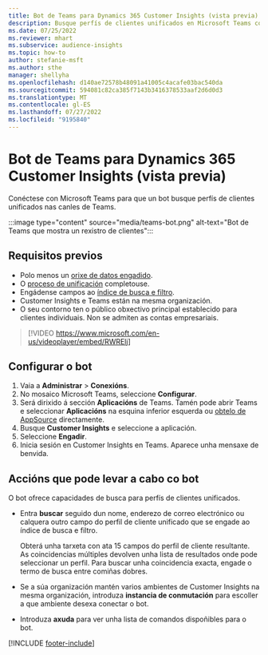 ```yaml
---
title: Bot de Teams para Dynamics 365 Customer Insights (vista previa)
description: Busque perfís de clientes unificados en Microsoft Teams coa axuda dun bot.
ms.date: 07/25/2022
ms.reviewer: mhart
ms.subservice: audience-insights
ms.topic: how-to
author: stefanie-msft
ms.author: sthe
manager: shellyha
ms.openlocfilehash: d140ae72578b48091a41005c4acafe03bac540da
ms.sourcegitcommit: 594081c82ca385f7143b3416378533aaf2d6d0d3
ms.translationtype: MT
ms.contentlocale: gl-ES
ms.lasthandoff: 07/27/2022
ms.locfileid: "9195840"
---
```

# <a name="teams-bot-for-dynamics-365-customer-insights-preview"></a>Bot de Teams para Dynamics 365 Customer Insights (vista previa)

Conéctese con Microsoft Teams para que un bot busque perfís de clientes unificados nas canles de Teams.

:::image type="content" source="media/teams-bot.png" alt-text="Bot de Teams que mostra un rexistro de clientes":::

## <a name="prerequisites"></a>Requisitos previos

- Polo menos un [orixe de datos engadido](data-sources.md).
- O [proceso de unificación](data-unification.md) completouse.
- Engádense campos ao [índice de busca e filtro](search-filter-index.md).
- Customer Insights e Teams están na mesma organización.
- O seu contorno ten o público obxectivo principal establecido para clientes individuais. Non se admiten as contas empresariais.


> [!VIDEO https://www.microsoft.com/en-us/videoplayer/embed/RWRElj]

## <a name="configure-the-bot"></a>Configurar o bot

1. Vaia a **Administrar** > **Conexións**.
1. No mosaico Microsoft Teams, seleccione **Configurar**.
1. Será dirixido á sección **Aplicacións** de Teams. Tamén pode abrir Teams e seleccionar **Aplicacións** na esquina inferior esquerda ou [obtelo de AppSource](https://go.microsoft.com/fwlink/?linkid=2124104) directamente.
1. Busque **Customer Insights** e seleccione a aplicación.
1. Seleccione **Engadir**.
1. Inicia sesión en Customer Insights en Teams. Aparece unha mensaxe de benvida.

## <a name="things-you-can-do-with-the-bot"></a>Accións que pode levar a cabo co bot

O bot ofrece capacidades de busca para perfís de clientes unificados.

- Entra **buscar** seguido dun nome, enderezo de correo electrónico ou calquera outro campo do perfil de cliente unificado que se engade ao índice de busca e filtro.

  Obterá unha tarxeta con ata 15 campos do perfil de cliente resultante. As coincidencias múltiples devolven unha lista de resultados onde pode seleccionar un perfil. Para buscar unha coincidencia exacta, engade o termo de busca entre comiñas dobres.

- Se a súa organización mantén varios ambientes de Customer Insights na mesma organización, introduza **instancia de conmutación** para escoller a que ambiente desexa conectar o bot.

- Introduza **axuda** para ver unha lista de comandos dispoñibles para o bot.  

[!INCLUDE [footer-include](includes/footer-banner.md)]